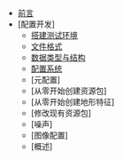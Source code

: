 <!-- _sidebar.md -->

* [前言](README.md)
* [配置开发]
    * [搭建测试环境](build/buildandtest.md)
    * [文件格式](config/createconfig.md)
    * [数据类型与结构](defining_data_in_configs.md)
    * [配置系统](the_config_system.md)
    * [元配置]
    * [从零开始创建资源包]
    * [从零开始创建地形特征]
    * [修改现有资源包]
    * [噪声]
    * [图像配置]
    * [概述]